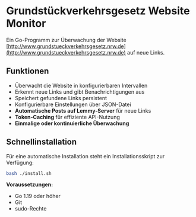 # Grundstückverkehrsgesetz Website Monitor

Ein Go-Programm zur Überwachung der Website [http://www.grundstueckverkehrsgesetz.nrw.de](http://www.grundstueckverkehrsgesetz.nrw.de) auf neue Links.

## Funktionen

- Überwacht die Website in konfigurierbaren Intervallen
- Erkennt neue Links und gibt Benachrichtigungen aus
- Speichert gefundene Links persistent
- Konfigurierbare Einstellungen über JSON-Datei
- **Automatische Posts auf Lemmy-Server** für neue Links
- **Token-Caching** für effiziente API-Nutzung
- **Einmalige oder kontinuierliche Überwachung**

## Schnellinstallation

Für eine automatische Installation steht ein Installationsskript zur Verfügung:

```bash
bash ./install.sh
```

**Voraussetzungen:**
- Go 1.19 oder höher
- Git
- sudo-Rechte

